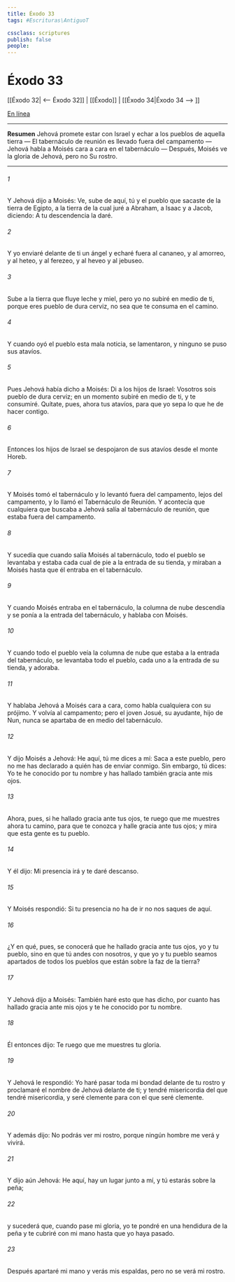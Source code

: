 ```yaml
---
title: Éxodo 33
tags: #Escrituras\AntiguoT

cssclass: scriptures
publish: false
people:
---
```


# Éxodo 33
[[Éxodo 32| <-- Éxodo 32]] | [[Éxodo]] | [[Éxodo 34|Éxodo 34 --> ]]

[En línea](https://churchofjesuschrist.org/study/scriptures/ot/ex/33?lang=spa)

---
__Resumen__
Jehová promete estar con Israel y echar a los pueblos de aquella tierra — El tabernáculo de reunión es llevado fuera del campamento — Jehová habla a Moisés cara a cara en el tabernáculo — Después, Moisés ve la gloria de Jehová, pero no Su rostro.

---
###### 1 
Y Jehová dijo a Moisés: Ve, sube de aquí, tú y el pueblo que sacaste de la tierra de Egipto, a la tierra de la cual juré a Abraham, a Isaac y a Jacob, diciendo: A tu descendencia la daré.

###### 2 
Y yo enviaré delante de ti un ángel y echaré fuera al cananeo, y al amorreo, y al heteo, y al ferezeo, y al heveo y al jebuseo.

###### 3 
Sube a la tierra que fluye leche y miel, pero yo no subiré en medio de ti, porque eres pueblo de dura cerviz, no sea que te consuma en el camino.

###### 4 
Y cuando oyó el pueblo esta mala noticia, se lamentaron, y ninguno se puso sus atavíos.

###### 5 
Pues Jehová había dicho a Moisés: Di a los hijos de Israel: Vosotros sois pueblo de dura cerviz; en un momento subiré en medio de ti, y te consumiré. Quítate, pues, ahora tus atavíos, para que yo sepa lo que he de hacer contigo.

###### 6 
Entonces los hijos de Israel se despojaron de sus atavíos desde el monte Horeb.

###### 7 
Y Moisés tomó el tabernáculo y lo levantó fuera del campamento, lejos del campamento, y lo llamó el Tabernáculo de Reunión. Y acontecía que cualquiera que buscaba a Jehová salía al tabernáculo de reunión, que estaba fuera del campamento.

###### 8 
Y sucedía que cuando salía Moisés al tabernáculo, todo el pueblo se levantaba y estaba cada cual de pie a la entrada de su tienda, y miraban a Moisés hasta que él entraba en el tabernáculo.

###### 9 
Y cuando Moisés entraba en el tabernáculo, la columna de nube descendía y se ponía a la entrada del tabernáculo, y  hablaba con Moisés.

###### 10 
Y cuando todo el pueblo veía la columna de nube que estaba a la entrada del tabernáculo, se levantaba todo el pueblo, cada uno a la entrada de su tienda, y adoraba.

###### 11 
Y hablaba Jehová a Moisés cara a cara, como habla cualquiera con su prójimo. Y volvía al campamento; pero el joven Josué, su ayudante, hijo de Nun, nunca se apartaba de en medio del tabernáculo.

###### 12 
Y dijo Moisés a Jehová: He aquí, tú me dices a mí: Saca a este pueblo, pero no me has declarado a quién has de enviar conmigo. Sin embargo, tú dices: Yo te he conocido por tu nombre y has hallado también gracia ante mis ojos.

###### 13 
Ahora, pues, si he hallado gracia ante tus ojos, te ruego que me muestres ahora tu camino, para que te conozca y halle gracia ante tus ojos; y mira que esta gente es tu pueblo.

###### 14 
Y él dijo: Mi presencia irá  y te daré descanso.

###### 15 
Y Moisés respondió: Si tu presencia no ha de ir  no nos saques de aquí.

###### 16 
¿Y en qué, pues, se conocerá que he hallado gracia ante tus ojos, yo y tu pueblo, sino en que tú andes con nosotros, y que yo y tu pueblo seamos apartados de todos los pueblos que están sobre la faz de la tierra?

###### 17 
Y Jehová dijo a Moisés: También haré esto que has dicho, por cuanto has hallado gracia ante mis ojos y te he conocido por tu nombre.

###### 18 
Él entonces dijo: Te ruego que me muestres tu gloria.

###### 19 
Y Jehová le respondió: Yo haré pasar toda mi bondad delante de tu rostro y proclamaré el nombre de Jehová delante de ti; y tendré misericordia del que tendré misericordia, y seré clemente para con el que seré clemente.

###### 20 
Y además dijo: No podrás ver mi rostro, porque ningún hombre me verá y vivirá.

###### 21 
Y dijo aún Jehová: He aquí, hay un lugar junto a mí, y tú estarás sobre la peña;

###### 22 
y sucederá que, cuando pase mi gloria, yo te pondré en una hendidura de la peña y te cubriré con mi mano hasta que yo haya pasado.

###### 23 
Después apartaré mi mano y verás mis espaldas, pero no se verá mi rostro.

